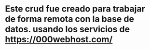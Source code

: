 # Este crud fue creado para trabajar de forma remota con la base de datos. usando los servicios de https://000webhost.com/
